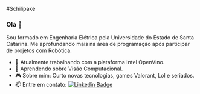 #Schilipake

### Olá 👋
Sou formado em Engenharia Elétrica pela Universidade do Estado de Santa Catarina. 
Me aprofundando mais na área de programação após participar de projetos com Robótica.

- 🔭 Atualmente trabalhando com a plataforma Intel OpenVino.
- :beginner: Aprendendo sobre Visão Computacional.
- :video_game: Sobre mim: Curto novas tecnologias, games Valorant, Lol e seriados.
- :mailbox: Entre em contato: [![Linkedin Badge](https://img.shields.io/badge/-Guilherme%20Schilipake-blue?style=flat-square&logo=Linkedin&logoColor=white&link=https://www.linkedin.com/in/guilherme-henrique-schilipake/)](https://www.linkedin.com/in/guilherme-henrique-schilipake/)
